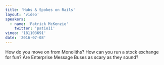 ```yaml
---
title: 'Hubs & Spokes on Rails'
layout: 'video'
speakers:
  - name: 'Patrick McKenzie'
    twitter: 'patio11'
vimeo: '181103691'
date: '2016-07-08'
---
```


How do you move on from Monoliths? How can you run a stock exchange for fun? Are Enterprise Message Buses as scary as they sound?
